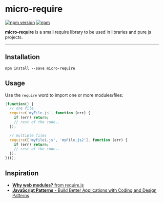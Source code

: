 micro-require
===================
[![npm version](https://badge.fury.io/js/micro-require.svg)](https://badge.fury.io/js/vanilla-juice) [![npm](https://img.shields.io/npm/dt/micro-require.svg?maxAge=2592000)]()

**micro-require** is a small require library to be used in libraries and pure js projects.

----------


Installation
-------------

    npm install --save micro-require


Usage
-------------

Use the `require` word to import one or more modules/files:

```javascript
(function() {
  // one file
  require('myFile.js', function (err) {
    if (err) return;
    // rest of the code..
  });

  // multiple files
  require(['myFile1.js', 'myFile.js2'], function (err) {
    if (err) return;
    // rest of the code..
  });
})();
```

Inspiration
-------------
- [**Why web modules?** from require.js](http://requirejs.org/docs/why.html)
- [**JavaScript Patterns** - Build Better Applications with Coding and Design Patterns](http://shop.oreilly.com/product/9780596806767.do)
